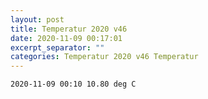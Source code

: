 ```yaml
---
layout: post
title: Temperatur 2020 v46
date: 2020-11-09 00:17:01
excerpt_separator: ""
categories: Temperatur 2020 v46 Temperatur
---
```

```
2020-11-09 00:10 10.80 deg C
```
